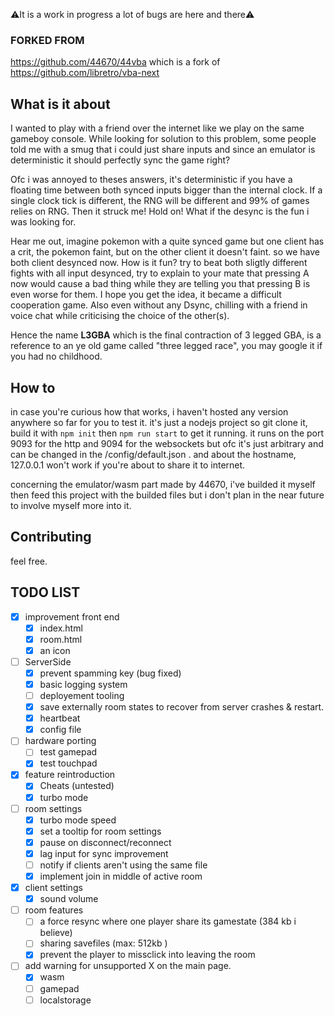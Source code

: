 ⚠️It is a work in progress a lot of bugs are here and there⚠️
### FORKED FROM
https://github.com/44670/44vba
which is a fork of https://github.com/libretro/vba-next
## What is it about
I wanted to play with a friend over the internet like we play on the same gameboy console.
While looking for solution to this problem, some people told me with a smug that i could just share inputs 
and since an emulator is deterministic it should perfectly sync the game right?

Ofc i was annoyed to theses answers, it's deterministic if you have a floating time between both synced inputs bigger than the internal clock. If a single clock tick is different, the RNG will be different and 99% of games relies on RNG.
Then it struck me! Hold on! What if the desync is the fun i was looking for.

Hear me out, imagine pokemon with a quite synced game but one client has a crit, the pokemon faint, but on the other client it doesn't faint.
so we have both client desynced now. How is it fun? try to beat both sligtly different fights with all input desynced, try to explain to your mate
that pressing A now would cause a bad thing while they are telling you that pressing B is even worse for them.
I hope you get the idea, it became a difficult cooperation game. Also even without any Dsync, chilling with a friend in voice chat while criticising the choice of the other(s).

Hence the name **L3GBA** which is the final contraction of 3 legged GBA, is a reference to an ye old game called "three legged race", you may google it if you had no childhood.

## How to
in case you're curious how that works, i haven't hosted any version anywhere so far for you to test it.
it's just a nodejs project so git clone it, build it with ```npm init``` then ```npm run start``` to get it running.
it runs on the port 9093 for the http and 9094 for the websockets but ofc it's just arbitrary and can be changed in the /config/default.json . and about the hostname, 127.0.0.1 won't work if you're about to share it to internet.

concerning the emulator/wasm part made by 44670, i've builded it myself then feed this project with the builded files but i don't plan in the near future to involve myself more into it.

## Contributing
feel free.

## TODO LIST
- [x] improvement front end
    - [x] index.html
    - [x] room.html
    - [x] an icon
- [ ] ServerSide
    - [x] prevent spamming key (bug fixed)
    - [x] basic logging system
    - [ ] deployement tooling
    - [x] save externally room states to recover from server crashes & restart.
    - [x] heartbeat
    - [x] config file
- [ ] hardware porting
    - [ ] test gamepad
    - [x] test touchpad
- [x] feature reintroduction
    - [x] Cheats (untested)
    - [x] turbo mode
- [ ] room settings
    - [x] turbo mode speed
    - [x] set a tooltip for room settings
    - [x] pause on disconnect/reconnect
    - [x] lag input for sync improvement
    - [ ] notify if clients aren't using the same file
    - [x] implement join in middle of active room
- [x] client settings
    - [x] sound volume
- [ ] room features
    - [ ] a force resync where one player share its gamestate (384 kb i believe)
    - [ ] sharing savefiles (max: 512kb )
    - [x] prevent the player to missclick into leaving the room
- [ ] add warning for unsupported X on the main page.
    - [x] wasm
    - [ ] gamepad
    - [ ] localstorage